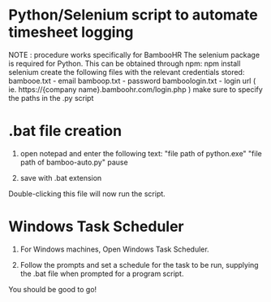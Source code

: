 # Python/Selenium script to automate timesheet logging

NOTE : procedure works specifically for BambooHR
The selenium package is required for Python. This can be obtained through npm:
npm install selenium
create the following files with the relevant credentials stored:
bambooe.txt - email
bamboop.txt - password
bamboologin.txt - login url ( ie. https://{company name}.bamboohr.com/login.php )
make sure to specify the paths in the .py script

# .bat file creation

1) open notepad and enter the following text:
"file path of python.exe" "file path of bamboo-auto.py" pause

2) save with .bat extension

Double-clicking this file will now run the script.

# Windows Task Scheduler

1) For Windows machines, Open Windows Task Scheduler.

2) Follow the prompts and set a schedule for the task to be run, supplying the .bat file when prompted for a program script.

You should be good to go!
